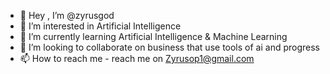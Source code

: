 - 👋 Hey , I’m @zyrusgod
- 👀 I’m interested in Artificial Intelligence 
- 🌱 I’m currently learning Artificial Intelligence & Machine Learning 
- 💞️ I’m looking to collaborate on business that use tools of ai and progress 
- 📫 How to reach me - reach me on Zyrusop1@gmail.com

<!---
zyrusgod/zyrusgod is a ✨ special ✨ repository because its `README.md` (this file) appears on your GitHub profile.
You can click the Preview link to take a look at your changes.
--->
